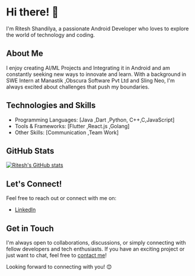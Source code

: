 # Hi there! 👋

I'm Ritesh Shandilya, a passionate Android Developer who loves to explore the world of technology and coding.

## About Me

I enjoy creating AI/ML Projects and Integrating it in Android and am constantly seeking new ways to innovate and learn. With a background in SWE Intern at Manastik ,Obscura Software Pvt Ltd and Sling Neo, I'm always excited about challenges that push my boundaries.

## Technologies and Skills

- Programming Languages: [Java ,Dart ,Python, C++,C,JavaScript]
- Tools & Frameworks: [Flutter ,React.js ,Golang]
- Other Skills: [Communication ,Team Work]

## GitHub Stats

[![Ritesh's GitHub stats](https://github-readme-stats.vercel.app/api?username=K123Ritesh)](https://github.com/anuraghazra/github-readme-stats)

## Let's Connect!

Feel free to reach out or connect with me on:
- [LinkedIn](www.linkedin.com/in/ritesh-kumar-323899247)


## Get in Touch

I'm always open to collaborations, discussions, or simply connecting with fellow developers and tech enthusiasts. If you have an exciting project or just want to chat, feel free to [contact me](mailto:riteshkumarlsarai@gmail.com)!

Looking forward to connecting with you! 😊

